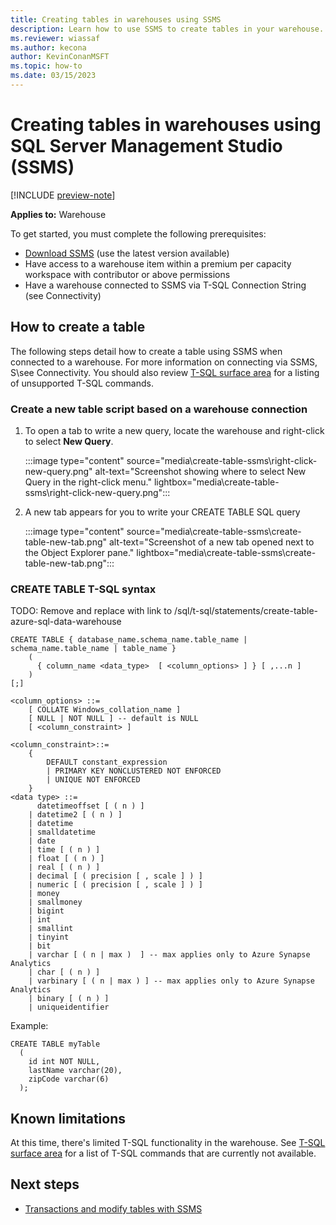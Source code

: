 ```yaml
---
title: Creating tables in warehouses using SSMS
description: Learn how to use SSMS to create tables in your warehouse.
ms.reviewer: wiassaf
ms.author: kecona
author: KevinConanMSFT
ms.topic: how-to
ms.date: 03/15/2023
---
```


# Creating tables in warehouses using SQL Server Management Studio (SSMS)

[!INCLUDE [preview-note](../includes/preview-note.md)]

**Applies to:** Warehouse

To get started, you must complete the following prerequisites:

- [Download SSMS](/sql/ssms/download-sql-server-management-studio-ssms) (use the latest version available)
- Have access to a warehouse item within a premium per capacity workspace with contributor or above permissions
- Have a warehouse connected to SSMS via T-SQL Connection String (see Connectivity)

## How to create a table

The following steps detail how to create a table using SSMS when connected to a warehouse. For more information on connecting via SSMS, S\see Connectivity. You should also review [T-SQL surface area](data-warehousing.md#t-sql-surface-area) for a listing of unsupported T-SQL commands.

### Create a new table script based on a warehouse connection

1. To open a tab to write a new query, locate the warehouse and right-click to select **New Query**.

   :::image type="content" source="media\create-table-ssms\right-click-new-query.png" alt-text="Screenshot showing where to select New Query in the right-click menu." lightbox="media\create-table-ssms\right-click-new-query.png":::

1. A new tab appears for you to write your CREATE TABLE SQL query

   :::image type="content" source="media\create-table-ssms\create-table-new-tab.png" alt-text="Screenshot of a new tab opened next to the Object Explorer pane." lightbox="media\create-table-ssms\create-table-new-tab.png":::

### CREATE TABLE T-SQL syntax

TODO: Remove and replace with link to /sql/t-sql/statements/create-table-azure-sql-data-warehouse
```
CREATE TABLE { database_name.schema_name.table_name | schema_name.table_name | table_name } 
    (  
      { column_name <data_type>  [ <column_options> ] } [ ,...n ] 
    )  
[;]   
 
<column_options> ::= 
    [ COLLATE Windows_collation_name ] 
    [ NULL | NOT NULL ] -- default is NULL 
    [ <column_constraint> ] 
 
<column_constraint>::= 
    { 
        DEFAULT constant_expression 
        | PRIMARY KEY NONCLUSTERED NOT ENFORCED
        | UNIQUE NOT ENFORCED 
    } 
<data type> ::= 
      datetimeoffset [ ( n ) ]   
    | datetime2 [ ( n ) ]   
    | datetime   
    | smalldatetime   
    | date   
    | time [ ( n ) ]   
    | float [ ( n ) ]   
    | real [ ( n ) ]   
    | decimal [ ( precision [ , scale ] ) ]    
    | numeric [ ( precision [ , scale ] ) ]    
    | money   
    | smallmoney   
    | bigint   
    | int    
    | smallint   
    | tinyint   
    | bit   
    | varchar [ ( n | max )  ] -- max applies only to Azure Synapse Analytics   
    | char [ ( n ) ]   
    | varbinary [ ( n | max ) ] -- max applies only to Azure Synapse Analytics   
    | binary [ ( n ) ]   
    | uniqueidentifier 
```

Example:

```
CREATE TABLE myTable
  (  
    id int NOT NULL,  
    lastName varchar(20),  
    zipCode varchar(6)  
  );  
```

## Known limitations

At this time, there's limited T-SQL functionality in the warehouse. See [T-SQL surface area](data-warehousing.md#t-sql-surface-area) for a list of T-SQL commands that are currently not available.

## Next steps

- [Transactions and modify tables with SSMS](transactions-insert-modify-ssms.md)

